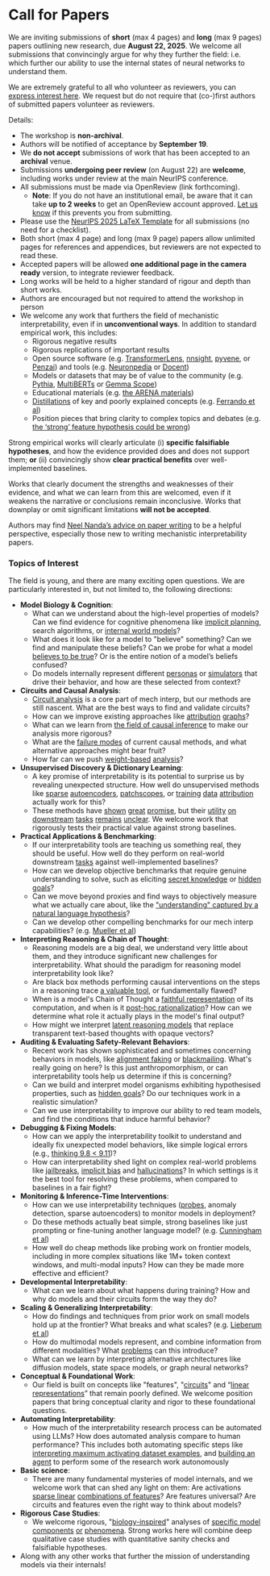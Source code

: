 # Call for Papers
We are inviting submissions of **short** (max 4 pages) and **long** (max 9 pages) papers outlining new research, due **August 22, 2025**. We welcome all submissions that convincingly argue for why they further the field: i.e. which further our ability to use the internal states of neural networks to understand them. 

We are extremely grateful to all who volunteer as reviewers, you can [express interest here](https://www.google.com/url?q=https://docs.google.com/forms/d/e/1FAIpQLSdiw1SJllzoTz_nqzDTzTOGb9DV3W_truQyh-WvYj_QGIi7Mg/viewform?usp%3Ddialog&sa=D&source=editors&ust=1752577694193647&usg=AOvVaw3v0HSR6Aurf-IXgSbjE5k-). We request but do not require that (co-)first authors of submitted papers volunteer as reviewers. 

Details: 
* The workshop is **non-archival**.
* Authors will be notified of acceptance by **September 19**.
* We **do not accept** submissions of work that has been accepted to an **archival** venue.
* Submissions **undergoing peer review** (on August 22) are **welcome**, including works under review at the main NeurIPS conference.
* All submissions must be made via OpenReview (link forthcoming).
  * **Note**: If you do not have an institutional email, be aware that it can take **up to 2 weeks** to get an OpenReview account approved. [Let us know](mailto:neurips2025@mechinterpworkshop.com) if this prevents you from submitting.
* Please use the [NeurIPS 2025 LaTeX Template](https://www.google.com/url?q=https://media.neurips.cc/Conferences/NeurIPS2025/Styles.zip&sa=D&source=editors&ust=1752577694196280&usg=AOvVaw0JbT9WrdoZGtbiC1GPD6fr) for all submissions (no need for a checklist).
* Both short (max 4 page) and long (max 9 page) papers allow unlimited pages for references and appendices, but reviewers are not expected to read these.
* Accepted papers will be allowed **one additional page in the camera ready** version, to integrate reviewer feedback.
* Long works will be held to a higher standard of rigour and depth than short works.
* Authors are encouraged but not required to attend the workshop in person
* We welcome any work that furthers the field of mechanistic interpretability, even if in **unconventional ways**. In addition to standard empirical work, this includes:
  * Rigorous negative results
  * Rigorous replications of important results
  * Open source software (e.g. [TransformerLens](https://www.google.com/url?q=https://github.com/neelnanda-io/TransformerLens&sa=D&source=editors&ust=1752577694198997&usg=AOvVaw1OzDTxtexcnClqmAOCw12g), [nnsight](https://www.google.com/url?q=https://github.com/ndif-team/nnsight&sa=D&source=editors&ust=1752577694199150&usg=AOvVaw3UazpLZnGhhO42Pq5CZwBO), [pyvene](https://www.google.com/url?q=https://github.com/stanfordnlp/pyvene/tree/main/pyvene/models/mlp&sa=D&source=editors&ust=1752577694199341&usg=AOvVaw1AhffMH8AlP0zP55ZuSmG9), or [Penzai](https://www.google.com/url?q=https://github.com/google-deepmind/penzai&sa=D&source=editors&ust=1752577694199489&usg=AOvVaw06ZvmJSC2QSiroUhcTBeIv)) and tools (e.g. [Neuronpedia](https://www.google.com/url?q=http://neuronpedia.org&sa=D&source=editors&ust=1752577694199622&usg=AOvVaw3Mx1_J2IRdLdAWpQvdqM-V) or [Docent](https://www.google.com/url?q=https://transluce.org/introducing-docent&sa=D&source=editors&ust=1752577694199752&usg=AOvVaw17naO_fNjrV624FRFbXjrB))
  * Models or datasets that may be of value to the community (e.g. [Pythia](https://www.google.com/url?q=https://arxiv.org/abs/2304.01373&sa=D&source=editors&ust=1752577694200041&usg=AOvVaw0BGFhPVIVnSKUSUifwGcqq), [MultiBERTs](https://www.google.com/url?q=https://arxiv.org/abs/2106.16163&sa=D&source=editors&ust=1752577694200195&usg=AOvVaw1swgvdzVuAwykDPC6fjEOE) or [Gemma Scope](https://www.google.com/url?q=https://arxiv.org/abs/2408.05147&sa=D&source=editors&ust=1752577694200374&usg=AOvVaw3TB1PP3mpV1sETCXkXJVTG))
  * Educational materials (e.g. [the ARENA materials](https://www.google.com/url?q=https://arena3-chapter1-transformer-interp.streamlit.app/&sa=D&source=editors&ust=1752577694200668&usg=AOvVaw3y3Nx7v393-oUQWLiChpiz))
  * [Distillations](https://www.google.com/url?q=https://distill.pub/2017/research-debt/&sa=D&source=editors&ust=1752577694200879&usg=AOvVaw1IQnTrmmZiX85CUO5Y4HZv) of key and poorly explained concepts (e.g. [Ferrando et al](https://www.google.com/url?q=https://arxiv.org/abs/2405.00208&sa=D&source=editors&ust=1752577694201088&usg=AOvVaw2xmhCXw6jpTpxyxr1UxdPF))
  * Position pieces that bring clarity to complex topics and debates (e.g. [the ‘strong’ feature hypothesis could be wrong](https://www.google.com/url?q=https://www.alignmentforum.org/posts/tojtPCCRpKLSHBdpn/the-strong-feature-hypothesis-could-be-wrong&sa=D&source=editors&ust=1752577694201609&usg=AOvVaw3E6xtoTuwtIsNbOOerPFqh))

Strong empirical works will clearly articulate (i) **specific falsifiable hypotheses**, and how the evidence provided does and does not support them; **or** (ii) convincingly show **clear practical benefits** over well-implemented baselines. 

Works that clearly document the strengths and weaknesses of their evidence, and what we can learn from this are welcomed, even if it weakens the narrative or conclusions remain inconclusive. Works that downplay or omit significant limitations **will not be accepted**. 

Authors may find [Neel Nanda’s advice on paper writing](https://www.google.com/url?q=https://www.alignmentforum.org/posts/eJGptPbbFPZGLpjsp/highly-opinionated-advice-on-how-to-write-ml-papers&sa=D&source=editors&ust=1752577694203643&usg=AOvVaw2udDapSRSjF6XfRbKpk_30) to be a helpful perspective, especially those new to writing mechanistic interpretability papers. 
### Topics of Interest
The field is young, and there are many exciting open questions. We are particularly interested in, but not limited to, the following directions: 
* **Model Biology & Cognition**:
  * What can we understand about the high-level properties of models? Can we find evidence for cognitive phenomena like [implicit planning](https://www.google.com/url?q=https://transformer-circuits.pub/2025/attribution-graphs/biology.html%23dives-poems&sa=D&source=editors&ust=1752577694205053&usg=AOvVaw10EWZ6igKqALwnRDmR3Mt9), search algorithms, or [internal world models](https://www.google.com/url?q=https://arxiv.org/abs/2210.13382&sa=D&source=editors&ust=1752577694205407&usg=AOvVaw3Saf_i0vAAipum1Zfm7D4P)?
  * What does it look like for a model to "believe" something? Can we find and manipulate these beliefs? Can we probe for what a model [believes to be true](https://www.google.com/url?q=https://arxiv.org/abs/2310.06824&sa=D&source=editors&ust=1752577694206126&usg=AOvVaw1zW8g_9zM8GE6uFt5pVDPg)? Or is the entire notion of a model’s beliefs confused?
  * Do models internally represent different [personas](https://www.google.com/url?q=https://arxiv.org/abs/2406.12094&sa=D&source=editors&ust=1752577694206688&usg=AOvVaw3S8GDhEYd30MOjJhwyEov2) or [simulators](https://www.google.com/url?q=https://www.nature.com/articles/s41586-023-06647-8&sa=D&source=editors&ust=1752577694206946&usg=AOvVaw3jZamjv9O06GUMXj9ygUl2) that drive their behavior, and how are these selected from context?
* **Circuits and Causal Analysis**:
  * [Circuit analysis](https://www.google.com/url?q=https://distill.pub/2020/circuits/zoom-in/&sa=D&source=editors&ust=1752577694207707&usg=AOvVaw1I4QsRi9ZtFKld_sUA5Bru) is a core part of mech interp, but our methods are still nascent. What are the best ways to find and validate circuits?
  * How can we improve existing approaches like [attribution](https://www.google.com/url?q=https://arxiv.org/abs/2406.11944&sa=D&source=editors&ust=1752577694208533&usg=AOvVaw2vyvYzeQOBwhq2EPFkrHjf) [graphs](https://www.google.com/url?q=https://transformer-circuits.pub/2025/attribution-graphs/methods.html&sa=D&source=editors&ust=1752577694208789&usg=AOvVaw2lpmDmuzTVF6Aqv9n4peq-)?
  * What can we learn from [the field of causal inference](https://www.google.com/url?q=https://arxiv.org/abs/2407.04690&sa=D&source=editors&ust=1752577694209232&usg=AOvVaw0fZ9NO-e0xfacMOZQMizWC) to make our analysis more rigorous?
  * What are the [failure modes](https://www.google.com/url?q=https://arxiv.org/abs/2307.15771&sa=D&source=editors&ust=1752577694209713&usg=AOvVaw0sv24FtEwDQPTjzxUGe4sg) of current causal methods, and what alternative approaches might bear fruit?
  * How far can we push [weight-based](https://www.google.com/url?q=https://arxiv.org/abs/2301.05217&sa=D&source=editors&ust=1752577694210333&usg=AOvVaw237AXVEe2g4O6xyzSLLu8o) [analysis](https://www.google.com/url?q=https://arxiv.org/abs/2410.08417&sa=D&source=editors&ust=1752577694210534&usg=AOvVaw3EbyQT1ISeW6kDrhNU1BRF)?
* **Unsupervised Discovery & Dictionary Learning**:
  * A key promise of interpretability is its potential to surprise us by revealing unexpected structure. How well do unsupervised methods like [sparse](https://www.google.com/url?q=https://arxiv.org/abs/2103.15949&sa=D&source=editors&ust=1752577694211549&usg=AOvVaw2uwUuSZAVeq0_9eGl8rvj1) [autoencoders](https://www.google.com/url?q=https://transformer-circuits.pub/2023/monosemantic-features&sa=D&source=editors&ust=1752577694211805&usg=AOvVaw29pM4Rq1HiTnQSJtwyhCEC), [patch](https://www.google.com/url?q=https://arxiv.org/abs/2401.06102&sa=D&source=editors&ust=1752577694212027&usg=AOvVaw1876ROMIWnDa_jS_AFN82n)[scopes](https://www.google.com/url?q=https://arxiv.org/abs/2403.10949v2&sa=D&source=editors&ust=1752577694212187&usg=AOvVaw2XB-v138u8s-9b4iWY2APi), or [training](https://www.google.com/url?q=https://proceedings.mlr.press/v70/koh17a?ref%3Dhttps://githubhelp.com&sa=D&source=editors&ust=1752577694212427&usg=AOvVaw2BJAwhpzfrvcLbCtGI8P53) [data](https://www.google.com/url?q=https://arxiv.org/abs/2308.03296&sa=D&source=editors&ust=1752577694212626&usg=AOvVaw2raoEwwohTNTVGoNESRPKY) [attribution](https://www.google.com/url?q=https://arxiv.org/abs/2205.11482&sa=D&source=editors&ust=1752577694212799&usg=AOvVaw3d-Rf3DadGXSErlN7ucqMW) actually work for this?
  * These methods have [shown](https://www.google.com/url?q=https://transformer-circuits.pub/2024/scaling-monosemanticity/index.html&sa=D&source=editors&ust=1752577694213266&usg=AOvVaw0gDkvft0Y2jqk6Npntq6gr) [great](https://www.google.com/url?q=https://transformer-circuits.pub/2025/attribution-graphs/biology.html&sa=D&source=editors&ust=1752577694213500&usg=AOvVaw0jZBEODNauaLipEfY8cW5b) [promise](https://www.google.com/url?q=https://arxiv.org/abs/2503.10965&sa=D&source=editors&ust=1752577694213701&usg=AOvVaw2mKfV9rXnUs4rQVVZGN9kv), but their [utility](https://www.google.com/url?q=https://arxiv.org/abs/2502.16681&sa=D&source=editors&ust=1752577694213933&usg=AOvVaw1ulKawqz4usZCgXMYYNCtt) [on](https://www.google.com/url?q=https://www.tilderesearch.com/blog/sieve&sa=D&source=editors&ust=1752577694214139&usg=AOvVaw2lkljjlhuvJ7BwUPqa6YiC) [downstream](https://www.google.com/url?q=https://arxiv.org/abs/2501.17148&sa=D&source=editors&ust=1752577694214348&usg=AOvVaw0NC0PTO1UXkJ-Qa0kIuabg) [tasks](https://www.google.com/url?q=https://transformer-circuits.pub/2024/features-as-classifiers/index.html&sa=D&source=editors&ust=1752577694214572&usg=AOvVaw1lEFRmB6yTREU1GFok-S5U) [remains](https://www.google.com/url?q=https://arxiv.org/abs/2502.04382&sa=D&source=editors&ust=1752577694214747&usg=AOvVaw1d0qbrbokDaRg5uARBd38-) [unclear](https://www.google.com/url?q=https://www.alignmentforum.org/posts/4uXCAJNuPKtKBsi28/negative-results-for-saes-on-downstream-tasks&sa=D&source=editors&ust=1752577694215009&usg=AOvVaw0d48z3W71zihPtVinz31Vz). We welcome work that rigorously tests their practical value against strong baselines.
* **Practical Applications & Benchmarking**:
  * If our interpretability tools are teaching us something real, they should be useful. How well do they perform on real-world downstream [tasks](https://www.google.com/url?q=https://www.lesswrong.com/posts/wGRnzCFcowRCrpX4Y/downstream-applications-as-validation-of-interpretability&sa=D&source=editors&ust=1752577694216370&usg=AOvVaw3qhw4SaJTENR-e_0kUP00o) against well-implemented baselines?
  * How can we develop objective benchmarks that require genuine understanding to solve, such as eliciting [secret knowledge](https://www.google.com/url?q=https://arxiv.org/abs/2505.14352&sa=D&source=editors&ust=1752577694217116&usg=AOvVaw2Fd3A00DiZEnMgnXf1NWHs) or [hidden goals](https://www.google.com/url?q=https://arxiv.org/abs/2503.10965&sa=D&source=editors&ust=1752577694217358&usg=AOvVaw2jrZ9sI1vXVj2bjEJZxOAI)?
  * Can we move beyond proxies and find ways to objectively measure what we actually care about, like the ["understanding" captured by a natural language hypothesis](https://www.google.com/url?q=https://arxiv.org/abs/2502.04382&sa=D&source=editors&ust=1752577694218094&usg=AOvVaw3t_-eX0tMM14UAk6X8uXqv)?
  * Can we develop other compelling benchmarks for our mech interp capabilities? (e.g. [Mueller et al](https://www.google.com/url?q=https://arxiv.org/abs/2504.13151&sa=D&source=editors&ust=1752577694218475&usg=AOvVaw1NkcrZVHA2uT04pz0KaDzJ))
* **Interpreting Reasoning & Chain of Thought**:
  * Reasoning models are a big deal, we understand very little about them, and they introduce significant new challenges for interpretability. What should the paradigm for reasoning model interpretability look like?
  * Are black box methods performing causal interventions on the steps in a reasoning trace [a valuable tool](https://www.google.com/url?q=https://arxiv.org/abs/2506.19143&sa=D&source=editors&ust=1752577694219785&usg=AOvVaw3q7GRIWbZ5FkxwX9QgZ5JN), or fundamentally flawed?
  * When is a model's Chain of Thought a [faithful representation](https://www.google.com/url?q=https://arxiv.org/abs/2305.04388&sa=D&source=editors&ust=1752577694220301&usg=AOvVaw3iKWr3SFWYdc6TP4a0yE5u) of its computation, and when is it [post-hoc rationalization](https://www.google.com/url?q=https://arxiv.org/abs/2503.08679&sa=D&source=editors&ust=1752577694220620&usg=AOvVaw2qJAYLBoKSK4nB9XtB4P3P)? How can we determine what role it actually plays in the model's final output?
  * How might we interpret [latent reasoning models](https://www.google.com/url?q=https://arxiv.org/abs/2412.06769&sa=D&source=editors&ust=1752577694221174&usg=AOvVaw2lHskRdo1AJe3AFqJCp5ay) that replace transparent text-based thoughts with opaque vectors?
* **Auditing & Evaluating Safety-Relevant Behaviors**:
  * Recent work has shown sophisticated and sometimes concerning behaviors in models, like [alignment faking](https://www.google.com/url?q=https://arxiv.org/abs/2412.14093&sa=D&source=editors&ust=1752577694222107&usg=AOvVaw1x7z8R1gBrZHPPz7e6xuKF) or [blackmailing](https://www.google.com/url?q=https://www.anthropic.com/research/agentic-misalignment&sa=D&source=editors&ust=1752577694222338&usg=AOvVaw1AGgT64UrAhpMozcXa1hwp). What's really going on here? Is this just anthropomorphism, or can interpretability tools help us determine if this is concerning?
  * Can we build and interpret model organisms exhibiting hypothesised properties, such as [hidden goals](https://www.google.com/url?q=https://arxiv.org/abs/2503.10965&sa=D&source=editors&ust=1752577694223111&usg=AOvVaw1_bw7WdVL6MxOtqMg289GF)? Do our techniques work in a realistic simulation?
  * Can we use interpretability to improve our ability to red team models, and find the conditions that induce harmful behavior?
* **Debugging & Fixing Models**:
  * How can we apply the interpretability toolkit to understand and ideally fix unexpected model behaviors, like simple logical errors (e.g., [thinking 9.8 < 9.11](https://www.google.com/url?q=https://transluce.org/observability-interface&sa=D&source=editors&ust=1752577694224456&usg=AOvVaw1Jso911t2F3FQ8oHmCg4_n))?
  * How can interpretability shed light on complex real-world problems like [jailbreaks](https://www.google.com/url?q=https://transformer-circuits.pub/2025/attribution-graphs/biology.html%23dives-jailbreak&sa=D&source=editors&ust=1752577694225028&usg=AOvVaw0Z35ERBjo1_4rZ4-bvDqVY), [implicit bias](https://www.google.com/url?q=https://arxiv.org/abs/2506.10922&sa=D&source=editors&ust=1752577694225273&usg=AOvVaw3aAw1kjZMWFV7Dbs7gVPP_) and [hallucinations](https://www.google.com/url?q=https://arxiv.org/abs/2411.14257&sa=D&source=editors&ust=1752577694225513&usg=AOvVaw1b8YdiEUcoBXBek5lncUTQ)? In which settings is it the best tool for resolving these problems, when compared to baselines in a fair fight?
* **Monitoring & Inference-Time Interventions**:
  * How can we use interpretability techniques ([probes](https://www.google.com/url?q=https://arxiv.org/abs/2102.12452&sa=D&source=editors&ust=1752577694226491&usg=AOvVaw1SqHvQHBRh7SlOtWPIMeRA), anomaly detection, sparse autoencoders) to monitor models in deployment?
  * Do these methods actually beat simple, strong baselines like just prompting or fine-tuning another language model? (e.g. [Cunningham et al](https://www.google.com/url?q=https://alignment.anthropic.com/2025/cheap-monitors/&sa=D&source=editors&ust=1752577694227342&usg=AOvVaw12GjWB8DEpIsdhJ7bfgIrJ))
  * How well do cheap methods like probing work on frontier models, including in more complex situations like 1M+ token context windows, and multi-modal inputs? How can they be made more effective and efficient?
* **Developmental Interpretability**:
  * What can we learn about what happens during training? How and why do models and their circuits form the way they do?
* **Scaling & Generalizing Interpretability**:
  * How do findings and techniques from prior work on small models hold up at the frontier? What breaks and what scales? (e.g. [Lieberum et al](https://www.google.com/url?q=https://arxiv.org/abs/2307.09458&sa=D&source=editors&ust=1752577694229206&usg=AOvVaw1_LulDmijwfpA_axogfn8j))
  * How do multimodal models represent, and combine information from different modalities? What [problems](https://www.google.com/url?q=https://openreview.net/pdf?id%3DVUhRdZp8ke&sa=D&source=editors&ust=1752577694229597&usg=AOvVaw0i_EaE5e9y20N0ZVKtpZ_B) can this introduce?
  * What can we learn by interpreting alternative architectures like diffusion models, state space models, or graph neural networks?
* **Conceptual & Foundational Work**:
  * Our field is built on concepts like "features", "[circuits](https://www.google.com/url?q=https://distill.pub/2020/circuits/zoom-in/&sa=D&source=editors&ust=1752577694230380&usg=AOvVaw2RBQthBXJncpDq_PuHE7DV)" and “[linear representations](https://www.google.com/url?q=https://transformer-circuits.pub/2024/july-update/index.html%23linear-representations&sa=D&source=editors&ust=1752577694230675&usg=AOvVaw0rJbK-F3w0AKP8OhVhDL4j)” that remain poorly defined. We welcome position papers that bring conceptual clarity and rigor to these foundational questions.
* **Automating Interpretability**:
  * How much of the interpretability research process can be automated using LLMs? How does automated analysis compare to human performance? This includes both automating specific steps like [interpreting maximum activating dataset examples](https://www.google.com/url?q=https://openaipublic.blob.core.windows.net/neuron-explainer/paper/index.html&sa=D&source=editors&ust=1752577694231938&usg=AOvVaw2sz8h0HX2k3oaCBse9p8OU), and [building an agent](https://www.google.com/url?q=https://arxiv.org/abs/2404.14394&sa=D&source=editors&ust=1752577694232122&usg=AOvVaw3tJc1FJQqJaSDiuHbkgLws) to perform some of the research work autonomously
* **Basic science**:
  * There are many fundamental mysteries of model internals, and we welcome work that can shed any light on them: Are activations [sparse linear](https://www.google.com/url?q=https://arxiv.org/abs/1601.03764&sa=D&source=editors&ust=1752577694232876&usg=AOvVaw13gZWOdooeAs7-Yi_i_9nB) [combinations of features](https://www.google.com/url?q=https://transformer-circuits.pub/2022/toy_model/index.html&sa=D&source=editors&ust=1752577694233070&usg=AOvVaw16OvXeSCN37wysVWPKPdk2)? Are features universal? Are circuits and features even the right way to think about models?
* **Rigorous Case Studies**:
  * We welcome rigorous, "[biology-inspired](https://www.google.com/url?q=https://distill.pub/2020/circuits/curve-circuits/&sa=D&source=editors&ust=1752577694233593&usg=AOvVaw1ySx-MO-R9MEkkBJPQIjQO)" analyses of [specific model](https://www.google.com/url?q=https://arxiv.org/abs/2310.04625&sa=D&source=editors&ust=1752577694233766&usg=AOvVaw3KhtnDqBGTpWHi-T8gS7g9) [components](https://www.google.com/url?q=https://transformer-circuits.pub/2024/scaling-monosemanticity/index.html&sa=D&source=editors&ust=1752577694233935&usg=AOvVaw2_zf9P6ITf78vyHtodHiMZ) [or](https://www.google.com/url?q=https://arxiv.org/abs/2305.01610&sa=D&source=editors&ust=1752577694234044&usg=AOvVaw3--jTZQtbCxHYdnvphjNjr) [phenomena](https://www.google.com/url?q=https://arxiv.org/abs/2306.09346&sa=D&source=editors&ust=1752577694234141&usg=AOvVaw1nylTIw_2yTgj_NI3Tq7jC). Strong works here will combine deep qualitative case studies with quantitative sanity checks and falsifiable hypotheses.
* Along with any other works that further the mission of understanding models via their internals!
